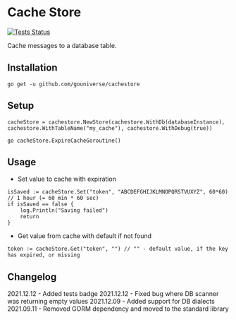 # Cache Store

[![Tests Status](https://github.com/gouniverse/cachestore/actions/workflows/test.yml/badge.svg?branch=master)](https://github.com/gouniverse/cachestore/actions/workflows/test.yml)

Cache messages to a database table.

## Installation
```
go get -u github.com/gouniverse/cachestore
```

## Setup

```
cacheStore = cachestore.NewStore(cachestore.WithDb(databaseInstance), cachestore.WithTableName("my_cache"), cachestore.WithDebug(true))

go cacheStore.ExpireCacheGoroutine()
```

## Usage

- Set value to cache with expiration
```
isSaved := cacheStore.Set("token", "ABCDEFGHIJKLMNOPQRSTVUXYZ", 60*60) // 1 hour (= 60 min * 60 sec)
if isSaved == false {
	log.Println("Saving failed")
	return
}
```

- Get value from cache with default if not found
```
token := cacheStore.Get("token", "") // "" - default value, if the key has expired, or missing
```

## Changelog
2021.12.12 - Added tests badge
2021.12.12 - Fixed bug where DB scanner was returning empty values
2021.12.09 - Added support for DB dialects
2021.09.11 - Removed GORM dependency and moved to the standard library
